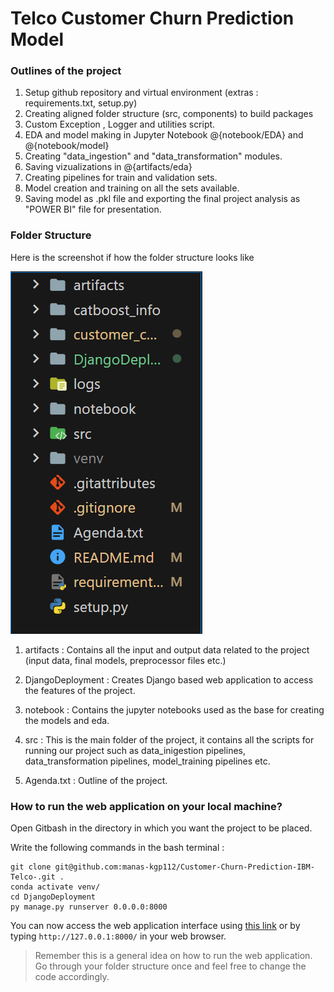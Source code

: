 # Telco Customer Churn Prediction Model


### Outlines of the project
1) Setup github repository and virtual environment (extras : requirements.txt, setup.py)
2) Creating aligned folder structure (src, components) to build packages
3) Custom Exception , Logger and utilities script.
4) EDA and model making in Jupyter Notebook @{notebook/EDA} and @{notebook/model}
5) Creating "data_ingestion" and "data_transformation" modules.
6) Saving vizualizations in @{artifacts/eda}
7) Creating pipelines for train and validation sets.
8) Model creation and training on all the sets available.
9) Saving model as .pkl file and exporting the final project analysis as "POWER BI" file for presentation.


### Folder Structure
Here is the screenshot if how the folder structure looks like

![Folder Structure Image](/custom_img/directory.png)

1) artifacts : Contains all the input and output data related to the project (input data, final models, preprocessor files etc.)

2) DjangoDeployment : Creates Django based web application to access the features of the project.

3) notebook : Contains the jupyter notebooks used as the base for creating the models and eda.

4) src : This is the main folder of the project, it contains all the scripts for running our project such as data_inigestion pipelines, data_transformation pipelines, model_training pipelines etc.

5) Agenda.txt : Outline of the project.


### How to run the web application on your local machine?

Open Gitbash in the directory in which you want the project to be placed.

Write the following commands in the bash terminal : 

```
git clone git@github.com:manas-kgp112/Customer-Churn-Prediction-IBM-Telco-.git .
conda activate venv/
cd DjangoDeployment
py manage.py runserver 0.0.0.0:8000
```

You can now access the web application interface using [this link](http://127.0.0.1:8000/) or by typing `http://127.0.0.1:8000/` in your web browser.


> Remember this is a general idea on how to run the web application. Go through your folder structure once and feel free to change the code accordingly.
